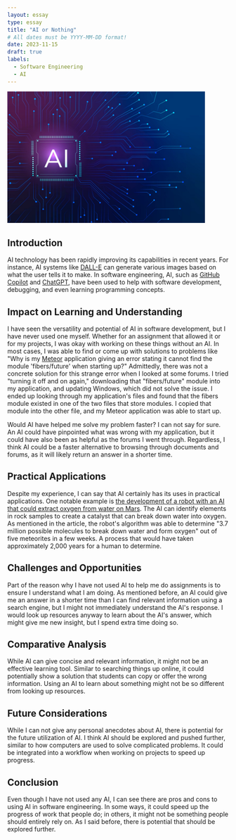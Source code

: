 ```yaml
---
layout: essay
type: essay
title: "AI or Nothing"
# All dates must be YYYY-MM-DD format!
date: 2023-11-15
draft: true
labels:
  - Software Engineering
  - AI
---
```


<img width="450px" class="rounded float-start pe-4" src="../img/ai-or-nothing/ai-img.jpg">

## Introduction

AI technology has been rapidly improving its capabilities in recent years. For instance, AI systems like [DALL-E](https://openai.com/dall-e-2) can generate various images based on what the user tells it to make. In software engineering, AI, such as [GitHub Copilot](https://openai.com/dall-e-2) and [ChatGPT](https://openai.com/blog/chatgpt), have been used to help with software development, debugging, and even learning programming concepts.

## Impact on Learning and Understanding

I have seen the versatility and potential of AI in software development, but I have never used one myself. Whether for an assignment that allowed it or for my projects, I was okay with working on these things without an AI. In most cases, I was able to find or come up with solutions to problems like "Why is my [Meteor](https://www.meteor.com/) application giving an error stating it cannot find the module 'fibers/future' when starting up?" Admittedly, there was not a concrete solution for this strange error when I looked at some forums. I tried "turning it off and on again," downloading that "fibers/future" module into my application, and updating Windows, which did not solve the issue. I ended up looking through my application's files and found that the fibers module existed in one of the two files that store modules. I copied that module into the other file, and my Meteor application was able to start up.

Would AI have helped me solve my problem faster? I can not say for sure. An AI could have pinpointed what was wrong with my application, but it could have also been as helpful as the forums I went through. Regardless, I think AI could be a faster alternative to browsing through documents and forums, as it will likely return an answer in a shorter time.

## Practical Applications

Despite my experience, I can say that AI certainly has its uses in practical applications. One notable example is [the development of a robot with an AI that could extract oxygen from water on Mars](https://www.smithsonianmag.com/smart-news/a-robotic-ai-chemist-could-make-oxygen-on-mars-180983268/). The AI can identify elements in rock samples to create a catalyst that can break down water into oxygen. As mentioned in the article, the robot's algorithm was able to determine "3.7 million possible molecules to break down water and form oxygen" out of five meteorites in a few weeks. A process that would have taken approximately 2,000 years for a human to determine.

## Challenges and Opportunities

Part of the reason why I have not used AI to help me do assignments is to ensure I understand what I am doing. As mentioned before, an AI could give me an answer in a shorter time than I can find relevant information using a search engine, but I might not immediately understand the AI's response. I would look up resources anyway to learn about the AI's answer, which might give me new insight, but I spend extra time doing so.

## Comparative Analysis

While AI can give concise and relevant information, it might not be an effective learning tool. Similar to searching things up online, it could potentially show a solution that students can copy or offer the wrong information. Using an AI to learn about something might not be so different from looking up resources.

## Future Considerations

While I can not give any personal anecdotes about AI, there is potential for the future utilization of AI. I think AI should be explored and pushed further, similar to how computers are used to solve complicated problems. It could be integrated into a workflow when working on projects to speed up progress.

## Conclusion

Even though I have not used any AI, I can see there are pros and cons to using AI in software engineering. In some ways, it could speed up the progress of work that people do; in others, it might not be something people should entirely rely on. As I said before, there is potential that should be explored further.